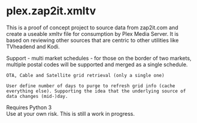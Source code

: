 # plex.zap2it.xmltv
This is a proof of concept project to source data from zap2it.com and create a useable xmltv file 
for consumption by Plex Media Server. It is based on reviewing other sources that are centric
to other utilities like TVheadend and Kodi.

Support - 
	multi market schedules - for those on the border of two markets, multiple postal codes will be supported and merged as a single schedule. 

	OTA, Cable and Satellite grid retrieval (only a single one)

	User define number of days to purge to refresh grid info (cache everything else). Supporting the idea that the underlying source of data changes (mid-)day.


Requires Python 3	
Use at your own risk. 
This is still a work in progress. 